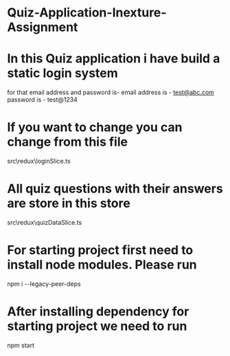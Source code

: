 # Quiz-Application-Inexture-Assignment

# In this Quiz application i have build a static login system
for that email address and password is-
email address is - test@abc.com
password is - test@1234

# If you want to change you can change from this file
src\redux\loginSlice.ts

# All quiz questions with their answers are store in this store
src\redux\quizDataSlice.ts

# For starting project first need to install node modules. Please run
npm i --legacy-peer-deps

# After installing dependency for starting project we need to run
npm start